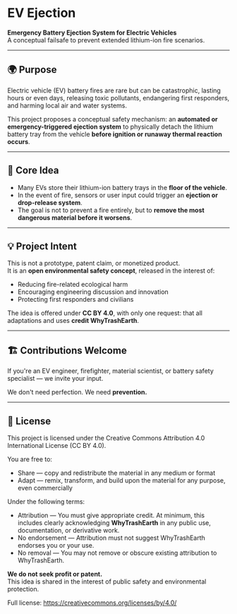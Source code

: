 # EV Ejection

**Emergency Battery Ejection System for Electric Vehicles**  
A conceptual failsafe to prevent extended lithium-ion fire scenarios.

---

## 🌍 Purpose

Electric vehicle (EV) battery fires are rare but can be catastrophic, lasting hours or even days, releasing toxic pollutants, endangering first responders, and harming local air and water systems.

This project proposes a conceptual safety mechanism: an **automated or emergency-triggered ejection system** to physically detach the lithium battery tray from the vehicle **before ignition or runaway thermal reaction occurs**.

---

## 🧠 Core Idea

- Many EVs store their lithium-ion battery trays in the **floor of the vehicle**.
- In the event of fire, sensors or user input could trigger an **ejection or drop-release system**.
- The goal is not to prevent a fire entirely, but to **remove the most dangerous material before it worsens**.

---

## 💡 Project Intent

This is not a prototype, patent claim, or monetized product.  
It is an **open environmental safety concept**, released in the interest of:

- Reducing fire-related ecological harm
- Encouraging engineering discussion and innovation
- Protecting first responders and civilians

The idea is offered under **CC BY 4.0**, with only one request: that all adaptations and uses **credit WhyTrashEarth**.

---

## 🏗️ Contributions Welcome

If you're an EV engineer, firefighter, material scientist, or battery safety specialist — we invite your input.

We don't need perfection. We need **prevention.**

---

## 📜 License

This project is licensed under the Creative Commons Attribution 4.0 International License (CC BY 4.0).

You are free to:
- Share — copy and redistribute the material in any medium or format
- Adapt — remix, transform, and build upon the material for any purpose, even commercially

Under the following terms:
- Attribution — You must give appropriate credit. At minimum, this includes clearly acknowledging **WhyTrashEarth** in any public use, documentation, or derivative work.
- No endorsement — Attribution must not suggest WhyTrashEarth endorses you or your use.
- No removal — You may not remove or obscure existing attribution to WhyTrashEarth.

**We do not seek profit or patent.**  
This idea is shared in the interest of public safety and environmental protection.

Full license: https://creativecommons.org/licenses/by/4.0/
